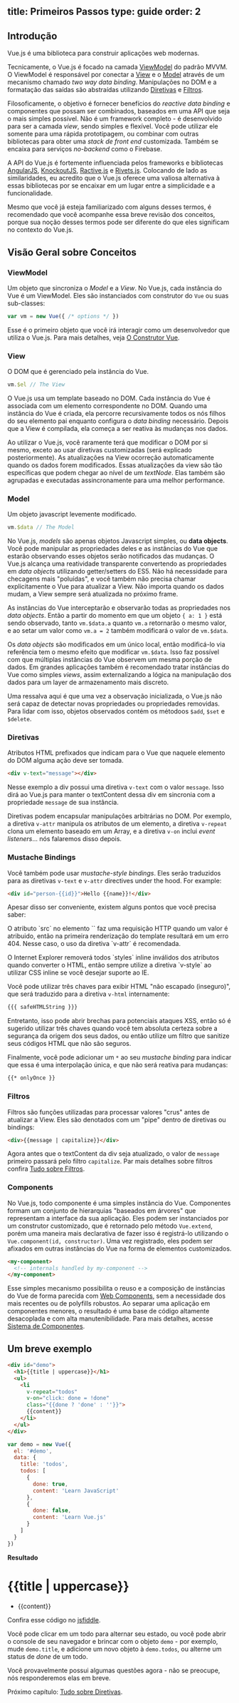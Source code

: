 title: Primeiros Passos
type: guide
order: 2
---

## Introdução

Vue.js é uma biblioteca para construir aplicações web modernas.

Tecnicamente, o Vue.js é focado na camada [ViewModel](#ViewModel) do padrão MVVM. O ViewModel é responsável por conectar a [View](#View) e o [Model](#Model) através de um mecanismo chamado <i>two way data binding</i>. Manipulações no DOM  e a formatação das saídas são abstraídas utilizando [Diretivas](#Diretivas) e [Filtros](#Filtros).

Filosoficamente, o objetivo é fornecer benefícios do <i>reactive data binding</i> e componentes que possam ser combinados, baseados em uma API que seja o mais simples possível. Não é um framework completo - é desenvolvido para ser a camada <i>view</i>, sendo simples e flexível. Você pode utilizar ele somente para uma rápida prototipagem, ou combinar com outras bibliotecas para obter uma <i>stack de front end</i> customizada. Também se encaixa para serviços <i>no-backend</i> como o Firebase.

A API do Vue.js é fortemente influenciada pelos frameworks e bibliotecas [AngularJS], [KnockoutJS], [Ractive.js] e [Rivets.js]. Colocando de lado as similaridades, eu acredito que o Vue.js oferece uma valiosa alternativa à essas bibliotecas por se encaixar em um lugar entre a simplicidade e a funcionalidade.

Mesmo que você já esteja familiarizado com alguns desses termos, é recomendado que você acompanhe essa breve revisão dos conceitos, porque sua noção desses termos pode ser diferente do que eles significam no contexto do Vue.js.

## Visão Geral sobre Conceitos

### ViewModel

Um objeto que sincroniza o <i>Model</i> e a <i>View</i>. No Vue.js, cada instância do Vue é um ViewModel. Eles são instanciados com construtor do `Vue` ou suas sub-classes:

```js
var vm = new Vue({ /* options */ })
```

Esse é o primeiro objeto que você irá interagir como um desenvolvedor que utiliza o Vue.js. Para mais detalhes, veja [O Construtor Vue](/api/).

### View

O DOM que é gerenciado pela instância do Vue.

```js
vm.$el // The View
```

O Vue.js usa um template baseado no DOM. Cada instância do Vue é associada com um elemento correspondente no DOM. Quando uma instância do Vue é criada, ela percorre recursivamente todos os nós filhos do seu elemento pai enquanto configura o <i>data binding</i> necessário. Depois que a View é compilada, ela começa a ser reativa às mudanças nos dados.

Ao utilizar o Vue.js, você raramente terá que modificar o DOM por si mesmo, exceto ao usar diretivas customizadas (será explicado posteriormente). As atualizações na View ocorreção automaticamente quando os dados forem modificados. Essas atualizações da view são tão específicas que podem chegar ao nível de um <i>textNode</i>. Elas também são agrupadas e executadas assincronamente para uma melhor performance.

### Model

Um objeto javascript levemente modificado.

```js
vm.$data // The Model
```

No Vue.js, <i>models</i> são apenas objetos Javascript simples, ou **data objects**. Você pode manipular as propriedades deles e as instâncias do Vue que estarão observando esses objetos serão notificados das mudanças. O Vue.js alcança uma reatividade transparente convertendo as propriedades em <i>data objects</i> utilizando getter/setters do ES5. Não há necessidade para checagens mais "poluídas", e você também não precisa chamar explicitamente o Vue para atualizar a View. Não importa quando os dados mudam, a View sempre será atualizada no próximo frame.

As instâncias do Vue interceptarão e observarão todas as propriedades nos <i>data objects</i>. Então a partir do momento em que um objeto `{ a: 1 }` está sendo observado, tanto `vm.$data.a` quanto `vm.a` retornarão o mesmo valor, e ao setar um valor como `vm.a = 2` também modificará o valor de `vm.$data`.

Os <i>data objects</i> são modificados em um único local, então modificá-lo via referência tem o mesmo efeito que modificar `vm.$data`. Isso faz possível com que múltiplas instâncias do Vue observem um mesma porção de dados. Em grandes aplicações também é recomendado tratar instâncias do Vue como simples <i>views</i>, assim externalizando a lógica na manipulação dos dados para um layer de armazenamento mais discreto.

Uma ressalva aqui é que uma vez a observação inicializada, o Vue.js não será capaz de detectar novas propriedades ou propriedades removidas. Para lidar com isso, objetos observados contém os métodoos `$add`, `$set` e `$delete`.

### Diretivas

Atributos HTML prefixados que indicam para o Vue que naquele elemento do DOM alguma ação deve ser tomada.

```html
<div v-text="message"></div>
```

Nesse exemplo a div possui uma diretiva `v-text` com o valor `message`. Isso dirá ao Vue.js para manter o textContent dessa div em sincronia com a propriedade `message` de sua instância.

Diretivas podem encapsular manipulações arbitrárias no DOM. Por exemplo, a diretiva `v-attr` manipula os atributos de um elemento, a diretiva `v-repeat` clona um elemento baseado em um Array, e a diretiva `v-on` inclui <i>event listeners</i>... nós falaremos disso depois.

### Mustache Bindings

 Você também pode usar <i>mustache-style bindings</i>. Eles serão traduzidos para as diretivas `v-text` e `v-attr` directives under the hood. For example:

```html
<div id="person-{{id}}">Hello {{name}}!</div>
```

Apesar disso ser conveniente, existem alguns pontos que você precisa saber:

<p class="tip">O atributo `src` no elemento `<image>` faz uma requisição HTTP quando um valor é atribuido, então na primeira renderização do template resultará em um erro 404. Nesse caso, o uso da diretiva `v-attr` é recomendada.</p>

<p class="tip">O Internet Explorer removerá todos `styles` inline inválidos dos atributos quando converter o HTML, então sempre utilize a diretiva `v-style` ao utilizar CSS inline se você desejar suporte ao IE.</p>

Você pode utilizar três chaves para exibir HTML "não escapado (inseguro)", que será traduzido para a diretiva `v-html` internamente:

``` html
{{{ safeHTMLString }}}
```

Entretanto, isso pode abrir brechas para potenciais ataques XSS, então só é sugerido utilizar três chaves quando você tem absoluta certeza sobre a segurança da origem dos seus dados, ou então utilize um filtro que sanitize seus códigos HTML que não são seguros.

Finalmente, você pode adicionar um `*` ao seu <i>mustache binding</i> para indicar que essa é uma interpolação única, e que não será reativa para mudanças:

``` html
{{* onlyOnce }}
```

### Filtros

Filtros são funções utilizadas para processar valores "crus" antes de atualizar a View. Eles são denotados com um "pipe" dentro de diretivas ou bindings:

```html
<div>{{message | capitalize}}</div>
```

Agora antes que o textContent da div seja atualizado, o valor de `message` primeiro passará pelo filtro `capitalize`. Par mais detalhes sobre filtros confira [Tudo sobre Filtros](/guide/filters.html).

### Components

No Vue.js, todo componente é uma simples instância do Vue. Componentes formam um conjunto de hierarquias "baseados em árvores" que representam a interface da sua aplicação. Eles podem ser instanciados por um construtor customizado, que é retornado pelo método `Vue.extend`, porém uma maneira mais declarativa de fazer isso é registrá-lo utilizando o `Vue.component(id, constructor)`. Uma vez registrado, eles podem ser afixados em outras instâncias do Vue na forma de elementos customizados.

``` html
<my-component>
  <!-- internals handled by my-component -->
</my-component>
```

Esse simples mecanismo possibilita o reuso e a composição de instâncias do Vue de forma parecida com [Web Components](http://www.w3.org/TR/components-intro/), sem a necessidade dos mais recentes ou de polyfills robustos. Ao separar uma aplicação em componentes menores, o resultado é uma base de código altamente desacoplada e com alta manutenibilidade. Para mais detalhes, acesse [Sistema de Componentes](/guide/components.html).

## Um breve exemplo

``` html
<div id="demo">
  <h1>{{title | uppercase}}</h1>
  <ul>
    <li
      v-repeat="todos"
      v-on="click: done = !done"
      class="{{done ? 'done' : ''}}">
      {{content}}
    </li>
  </ul>
</div>
```

``` js
var demo = new Vue({
  el: '#demo',
  data: {
    title: 'todos',
    todos: [
      {
        done: true,
        content: 'Learn JavaScript'
      },
      {
        done: false,
        content: 'Learn Vue.js'
      }
    ]
  }
})
```

**Resultado**

<div id="demo"><h1>&#123;&#123;title | uppercase&#125;&#125;</h1><ul><li v-repeat="todos" v-on="click: done = !done" class="&#123;&#123;done ? 'done' : ''&#125;&#125;">&#123;&#123;content&#125;&#125;</li></ul></div>
<script>
var demo = new Vue({
  el: '#demo',
  data: {
    title: 'todos',
    todos: [
      {
        done: true,
        content: 'Learn JavaScript'
      },
      {
        done: false,
        content: 'Learn Vue.js'
      }
    ]
  }
})
</script>

Confira esse código no [jsfiddle](http://jsfiddle.net/yyx990803/yMv7y/).

Você pode clicar em um todo para alternar seu estado, ou você pode abrir o console de seu navegador e brincar com o objeto `demo` - por exemplo, mude `demo.title`, e adicione um novo objeto à `demo.todos`, ou alterne um status de <i>done</i> de um todo.

Você provavelmente possui algumas questões agora - não se preocupe, nós responderemos elas em breve.

Próximo capítulo: [Tudo sobre Diretivas](/guide/directives.html).

[AngularJS]: http://angularjs.org
[KnockoutJS]: http://knockoutjs.com
[Ractive.js]: http://ractivejs.org
[Rivets.js]: http://www.rivetsjs.com
